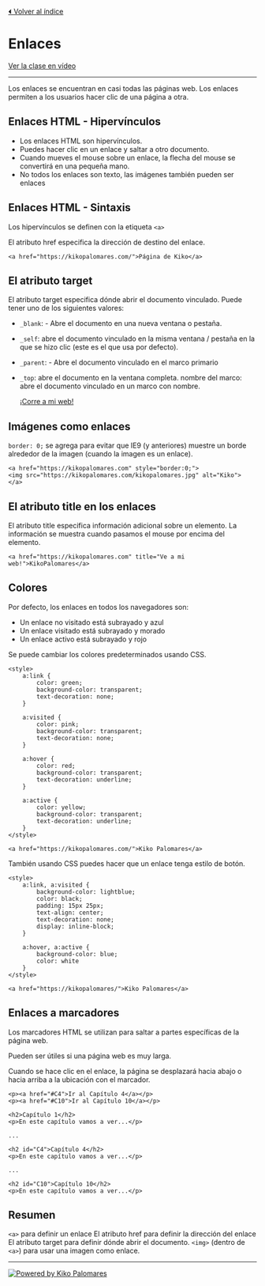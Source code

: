 [⏴ Volver al índice](../../README.md#índice-del-curso)

# Enlaces

[Ver la clase en vídeo](https://kikopalomares.com/clases/como-crear-enlaces-en-html)

_____

Los enlaces se encuentran en casi todas las páginas web. Los enlaces permiten a los usuarios hacer clic de una página a otra.

## Enlaces HTML - Hipervínculos

- Los enlaces HTML son hipervínculos.
- Puedes hacer clic en un enlace y saltar a otro documento.
- Cuando mueves el mouse sobre un enlace, la flecha del mouse se convertirá en una pequeña mano.
- No todos los enlaces son texto, las imágenes también pueden ser enlaces

## Enlaces HTML - Sintaxis

Los hipervínculos se definen con la etiqueta `<a>`

El atributo href especifica la dirección de destino del enlace.

    <a href="https://kikopalomares.com/">Página de Kiko</a>

## El atributo target
El atributo target especifica dónde abrir el documento vinculado. Puede tener uno de los siguientes valores:

- `_blank`: - Abre el documento en una nueva ventana o pestaña.
- `_self`: abre el documento vinculado en la misma ventana / pestaña en la que se hizo clic (este es el que usa por defecto).
- `_parent`: - Abre el documento vinculado en el marco primario
- `_top`: abre el documento en la ventana completa.
nombre del marco: abre el documento vinculado en un marco con nombre.

    <a href="https://kikopalomares.com" target="_blank">¡Corre a mi web!</a>

## Imágenes como enlaces

`border: 0;` se agrega para evitar que IE9 (y anteriores) muestre un borde alrededor de la imagen (cuando la imagen es un enlace).

    <a href="https://kikopalomares.com" style="border:0;">
    <img src="https://kikopalomares.com/kikopalomares.jpg" alt="Kiko">
    </a>

## El atributo title en los enlaces

El atributo title especifica información adicional sobre un elemento. La información se muestra cuando pasamos el mouse por encima del elemento.

    <a href="https://kikopalomares.com" title="Ve a mi web!">KikoPalomares</a>

## Colores

Por defecto, los enlaces en todos los navegadores son:

- Un enlace no visitado está subrayado y azul
- Un enlace visitado está subrayado y morado
- Un enlace activo está subrayado y rojo

Se puede cambiar los colores predeterminados usando CSS.

    <style>
        a:link {
            color: green;
            background-color: transparent;
            text-decoration: none;
        }

        a:visited {
            color: pink;
            background-color: transparent;
            text-decoration: none;
        }

        a:hover {
            color: red;
            background-color: transparent;
            text-decoration: underline;
        }

        a:active {
            color: yellow;
            background-color: transparent;
            text-decoration: underline;
        }
    </style>

    <a href="https://kikopalomares.com/">Kiko Palomares</a>

También usando CSS puedes hacer que un enlace tenga estilo de botón.

    <style>
        a:link, a:visited {
            background-color: lightblue;
            color: black;
            padding: 15px 25px;
            text-align: center;
            text-decoration: none;
            display: inline-block;
        }

        a:hover, a:active {
            background-color: blue;
            color: white
        }
    </style>

    <a href="https://kikopalomares/">Kiko Palomares</a>

## Enlaces a marcadores

Los marcadores HTML se utilizan para saltar a partes específicas de la página web.

Pueden ser útiles si una página web es muy larga.

Cuando se hace clic en el enlace, la página se desplazará hacia abajo o hacia arriba a la ubicación con el marcador.

    <p><a href="#C4">Ir al Capítulo 4</a></p>
    <p><a href="#C10">Ir al Capítulo 10</a></p>

    <h2>Capítulo 1</h2>
    <p>En este capítulo vamos a ver...</p>

    ...

    <h2 id="C4">Capítulo 4</h2>
    <p>En este capítulo vamos a ver...</p>

    ...

    <h2 id="C10">Capítulo 10</h2>
    <p>En este capítulo vamos a ver...</p>

## Resumen

`<a>` para definir un enlace
El atributo href para definir la dirección del enlace
El atributo target para definir dónde abrir el documento.
`<img>` (dentro de `<a>`) para usar una imagen como enlace.

------------
[![Powered by Kiko Palomares](https://img.shields.io/badge/-Powered%20by%20Kiko%20Palomares-red)](https://kikopalomares.com/)